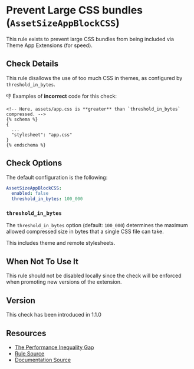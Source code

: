 # Prevent Large CSS bundles (`AssetSizeAppBlockCSS`)

This rule exists to prevent large CSS bundles from being included via Theme App Extensions (for speed).

## Check Details

This rule disallows the use of too much CSS in themes, as configured by `threshold_in_bytes`.

:-1: Examples of **incorrect** code for this check:
```liquid
<!-- Here, assets/app.css is **greater** than `threshold_in_bytes` compressed. -->
{% schema %}
{
  ...
  "stylesheet": "app.css"
}
{% endschema %}
```

## Check Options

The default configuration is the following:

```yaml
AssetSizeAppBlockCSS:
  enabled: false
  threshold_in_bytes: 100_000
```

### `threshold_in_bytes`

The `threshold_in_bytes` option (default: `100_000`) determines the maximum allowed compressed size in bytes that a single CSS file can take.

This includes theme and remote stylesheets.

## When Not To Use It

This rule should not be disabled locally since the check will be enforced when
promoting new versions of the extension.

## Version

This check has been introduced in 1.1.0

## Resources

- [The Performance Inequality Gap](https://infrequently.org/2021/03/the-performance-inequality-gap/)
- [Rule Source][codesource]
- [Documentation Source][docsource]

[codesource]: /lib/theme_check/checks/asset_size_app_block_css.rb
[docsource]: /docs/checks/asset_size_app_block_css.md
